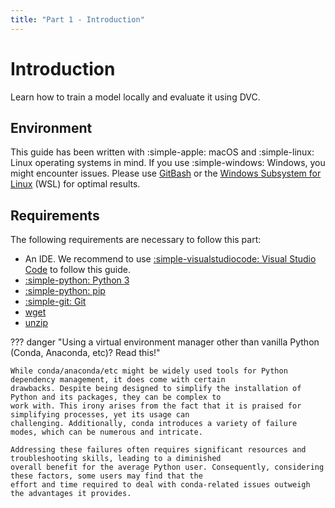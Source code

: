 ```yaml
---
title: "Part 1 - Introduction"
---
```


# Introduction

Learn how to train a model locally and evaluate it using DVC.

## Environment

This guide has been written with :simple-apple: macOS and :simple-linux: Linux operating systems in mind. If
you use :simple-windows: Windows, you might encounter issues. Please use
[GitBash](https://gitforwindows.org/) or the [Windows Subsystem for Linux](https://learn.microsoft.com/en-us/windows/wsl/)
(WSL) for optimal results.

## Requirements

The following requirements are necessary to follow this part:

- An IDE. We recommend to use [:simple-visualstudiocode: Visual Studio Code](https://code.visualstudio.com/) to follow this guide.
- [:simple-python: Python 3](https://www.python.org/downloads/)
- [:simple-python: pip](https://pip.pypa.io/)
- [:simple-git: Git](https://git-scm.com/)
- [wget](https://linux.die.net/man/1/wget)
- [unzip](https://linux.die.net/man/1/unzip)

??? danger "Using a virtual environment manager other than vanilla Python (Conda, Anaconda, etc)? Read this!"

    While conda/anaconda/etc might be widely used tools for Python dependency management, it does come with certain
    drawbacks. Despite being designed to simplify the installation of Python and its packages, they can be complex to
    work with. This irony arises from the fact that it is praised for simplifying processes, yet its usage can
    challenging. Additionally, conda introduces a variety of failure modes, which can be numerous and intricate.
    
    Addressing these failures often requires significant resources and troubleshooting skills, leading to a diminished
    overall benefit for the average Python user. Consequently, considering these factors, some users may find that the
    effort and time required to deal with conda-related issues outweigh the advantages it provides.
